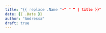 ```yaml
---
title: "{{ replace .Name "-" " " | title }}"
date: {{ .Date }}
author: "Andressa"
draft: true
---
```


